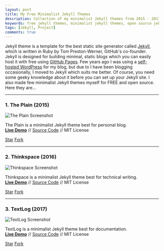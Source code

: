 ```yaml
---
layout: post
title: My Free Minimalist Jekyll Themes
description: Collection of my minimalist Jekyll themes from 2015 - 2017, available for free and open source.
keywords: free jekyll themes, minimalist jekyll themes, open source jekyll themes
tags: [Jekyll, Project]
comments: true
---
```


<script async defer src="https://buttons.github.io/buttons.js"></script>

Jekyll theme is a template for the best static site generator called [Jekyll](https://en.wikipedia.org/wiki/Jekyll_(software)), which is written in Ruby by Tom Preston-Werner, GitHub's co-founder. Jekyll is designed for building minimal, static blogs which you can easily host it with free using [GitHub Pages](https://pages.github.com/). Few years ago I was using a [self-hosted WordPress](https://wordpress.org/) for my blog, but due to I have been blogging occasionally, I moved to Jekyll which suits me better. Of course, you need some geeky knowledge about it before you can set up your Jekyll site. I also made few minimalist Jekyll themes myself for FREE and open source. Here they are...

---

### 1. The Plain (2015)

![The Plain Screenshot](http://i.imgur.com/8ZXhjfV.png)

The Plain is a minimalist Jekyll theme best for personal blog.
<br>
[**Live Demo**](http://heiswayi.github.io/the-plain) // [Source Code](https://github.com/heiswayi/the-plain) // MIT License

<a class="github-button" href="https://github.com/heiswayi/the-plain" data-icon="octicon-star" data-style="mega" data-count-href="/heiswayi/the-plain/stargazers" data-count-api="/repos/heiswayi/the-plain#stargazers_count" data-count-aria-label="# stargazers on GitHub" aria-label="Star heiswayi/the-plain on GitHub">Star</a> <a class="github-button" href="https://github.com/heiswayi/the-plain/fork" data-icon="octicon-repo-forked" data-style="mega" data-count-href="/heiswayi/the-plain/network" data-count-api="/repos/heiswayi/the-plain#forks_count" data-count-aria-label="# forks on GitHub" aria-label="Fork heiswayi/the-plain on GitHub">Fork</a>

---

### 2. Thinkspace (2016)

![Thinkspace Screenshot](http://i.imgur.com/IMQDB9e.png)

Thinkspace is a minimalist Jekyll theme best for technical writing.
<br>
[**Live Demo**](http://heiswayi.github.io/thinkspace) // [Source Code](https://github.com/heiswayi/thinkspace) // MIT License

<a class="github-button" href="https://github.com/heiswayi/thinkspace" data-icon="octicon-star" data-style="mega" data-count-href="/heiswayi/thinkspace/stargazers" data-count-api="/repos/heiswayi/thinkspace#stargazers_count" data-count-aria-label="# stargazers on GitHub" aria-label="Star heiswayi/thinkspace on GitHub">Star</a> <a class="github-button" href="https://github.com/heiswayi/thinkspace/fork" data-icon="octicon-repo-forked" data-style="mega" data-count-href="/heiswayi/thinkspace/network" data-count-api="/repos/heiswayi/thinkspace#forks_count" data-count-aria-label="# forks on GitHub" aria-label="Fork heiswayi/thinkspace on GitHub">Fork</a>

---

### 3. TextLog (2017)

![TextLog Screenshot](http://i.imgur.com/StRXiZt.png)

TextLog is a minimalist Jekyll theme best for documentation.
<br>
[**Live Demo**](http://heiswayi.github.io/textlog) // [Source Code](http://github.com/heiswayi/textlog) // MIT License

<a class="github-button" href="https://github.com/heiswayi/textlog" data-icon="octicon-star" data-style="mega" data-count-href="/heiswayi/textlog/stargazers" data-count-api="/repos/heiswayi/textlog#stargazers_count" data-count-aria-label="# stargazers on GitHub" aria-label="Star heiswayi/textlog on GitHub">Star</a> <a class="github-button" href="https://github.com/heiswayi/textlog/fork" data-icon="octicon-repo-forked" data-style="mega" data-count-href="/heiswayi/textlog/network" data-count-api="/repos/heiswayi/textlog#forks_count" data-count-aria-label="# forks on GitHub" aria-label="Fork heiswayi/textlog on GitHub">Fork</a>
